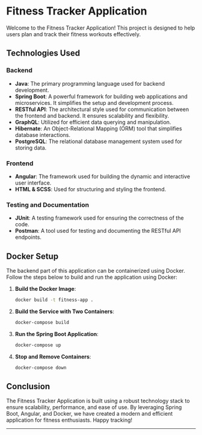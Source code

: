 # Fitness Tracker Application

Welcome to the Fitness Tracker Application! This project is designed to help users plan and track their fitness workouts effectively.

## Technologies Used

### Backend
- **Java**: The primary programming language used for backend development.
- **Spring Boot**: A powerful framework for building web applications and microservices. It simplifies the setup and development process.
- **RESTful API**: The architectural style used for communication between the frontend and backend. It ensures scalability and flexibility.
- **GraphQL**: Utilized for efficient data querying and manipulation.
- **Hibernate**: An Object-Relational Mapping (ORM) tool that simplifies database interactions.
- **PostgreSQL**: The relational database management system used for storing data.

### Frontend
- **Angular**: The framework used for building the dynamic and interactive user interface.
- **HTML & SCSS**: Used for structuring and styling the frontend.

### Testing and Documentation
- **JUnit**: A testing framework used for ensuring the correctness of the code.
- **Postman**: A tool used for testing and documenting the RESTful API endpoints.

## Docker Setup

The backend part of this application can be containerized using Docker. Follow the steps below to build and run the application using Docker:

1. **Build the Docker Image**:
    ```sh
    docker build -t fitness-app .
    ```
2. **Build the Service with Two Containers**:
    ```sh
    docker-compose build
    ```
3. **Run the Spring Boot Application**:
    ```sh
    docker-compose up
    ```
4. **Stop and Remove Containers**:
    ```sh
    docker-compose down
    ```


## Conclusion

The Fitness Tracker Application is built using a robust technology stack to ensure scalability, performance, and ease of use. By leveraging Spring Boot, Angular, and Docker, we have created a modern and efficient application for fitness enthusiasts. Happy tracking!

---
